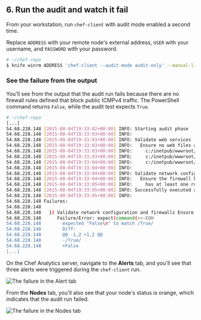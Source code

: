 ## 6. Run the audit and watch it fail

From your workstation, run `chef-client` with audit mode enabled a second time.

Replace `ADDRESS` with your remote node's external address, `USER` with your username, and `PASSWORD` with your password.

```bash
# ~/chef-repo
$ knife winrm ADDRESS 'chef-client --audit-mode audit-only' --manual-list --winrm-user USER --winrm-password 'PASSWORD'
```

### See the failure from the output

You'll see from the output that the audit run fails because there are no firewall rules defined that block public ICMPv4 traffic. The PowerShell command returns `False`, while the audit test expects `True`.

```bash
# ~/chef-repo
[...]
54.68.228.148 [2015-08-04T19:33:02+00:00] INFO: Starting audit phase
54.68.228.148 [2015-08-04T19:33:03+00:00] INFO:
54.68.228.148 [2015-08-04T19:33:03+00:00] INFO: Validate web services
54.68.228.148 [2015-08-04T19:33:03+00:00] INFO:   Ensure no web files are owned by the Administrators group
54.68.228.148 [2015-08-04T19:33:03+00:00] INFO:     c:/inetpub/wwwroot/Default.htm must not be owned by Administrators
54.68.228.148 [2015-08-04T19:33:03+00:00] INFO:     c:/inetpub/wwwroot/pages/Page1.htm must not be owned by Administrators
54.68.228.148 [2015-08-04T19:33:04+00:00] INFO:     c:/inetpub/wwwroot/pages/Page2.htm must not be owned by Administrators
54.68.228.148 [2015-08-04T19:33:04+00:00] INFO:
54.68.228.148 [2015-08-04T19:33:04+00:00] INFO: Validate network configuration and firewalls
54.68.228.148 [2015-08-04T19:33:04+00:00] INFO:   Ensure the firewall blocks public ICMPv4 Echo Request messages
54.68.228.148 [2015-08-04T19:33:05+00:00] INFO:     has at least one rule that blocks access (FAILED - 1)
54.68.228.148 [2015-08-04T19:33:05+00:00] INFO: Successfully executed all `control_group` blocks and contained examples
54.68.228.148 [2015-08-04T19:33:05+00:00] INFO:
54.68.228.148 Failures:
54.68.228.148
54.68.228.148   1) Validate network configuration and firewalls Ensure the firewall blocks public ICMPv4 Echo Request messages has at least one rule that blocks access
54.68.228.148      Failure/Error: expect(command(<<-EOH
54.68.228.148        expected "False\n" to match /True/
54.68.228.148        Diff:
54.68.228.148        @@ -1,2 +1,2 @@
54.68.228.148        -/True/
54.68.228.148        +False
[...]
```

On the Chef Analytics server, navigate to the **Alerts** tab, and you'll see that three alerts were triggered during the `chef-client` run.

![The failure in the Alert tab](chef-analytics/compliance-alert-failure-icmp.png)

From the **Nodes** tab, you'll also see that your node's status is orange, which indicates that the audit run failed.

![The failure in the Nodes tab](chef-analytics/compliance-node-failure.png)
